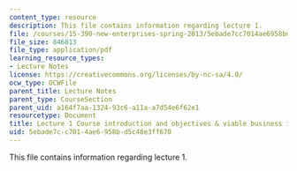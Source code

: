 ```yaml
---
content_type: resource
description: This file contains information regarding lecture 1.
file: /courses/15-390-new-enterprises-spring-2013/5ebade7cc7014ae6958bd5c48e3ff670_MIT15_390S13_lec01.pdf
file_size: 846013
file_type: application/pdf
learning_resource_types:
- Lecture Notes
license: https://creativecommons.org/licenses/by-nc-sa/4.0/
ocw_type: OCWFile
parent_title: Lecture Notes
parent_type: CourseSection
parent_uid: a164f7aa-1324-93c6-a11a-a7d54e6f62e1
resourcetype: Document
title: Lecture 1 Course introduction and objectives & viable business ideas
uid: 5ebade7c-c701-4ae6-958b-d5c48e3ff670
---
```

This file contains information regarding lecture 1.